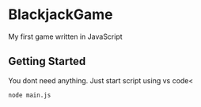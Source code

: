 # BlackjackGame
My first game written in JavaScript

## Getting Started
You dont need anything. Just start script using vs code<
```
node main.js
```